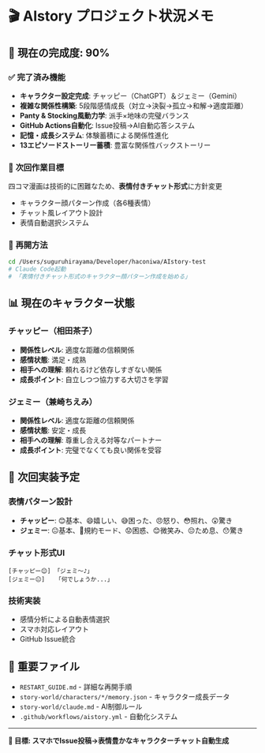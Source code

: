 # 🎬 AIstory プロジェクト状況メモ

## 📍 現在の完成度: 90%

### ✅ **完了済み機能**
- **キャラクター設定完成**: チャッピー（ChatGPT）＆ジェミー（Gemini）
- **複雑な関係性構築**: 5段階感情成長（対立→決裂→孤立→和解→適度距離）
- **Panty & Stocking風動力学**: 派手×地味の完璧バランス
- **GitHub Actions自動化**: Issue投稿→AI自動応答システム
- **記憶・成長システム**: 体験蓄積による関係性進化
- **13エピソードストーリー蓄積**: 豊富な関係性バックストーリー

### 🎯 **次回作業目標**
四コマ漫画は技術的に困難なため、**表情付きチャット形式**に方針変更
- キャラクター顔パターン作成（各6種表情）
- チャット風レイアウト設計
- 表情自動選択システム

### 🚀 **再開方法**
```bash
cd /Users/suguruhirayama/Developer/haconiwa/AIstory-test
# Claude Code起動
# 「表情付きチャット形式のキャラクター顔パターン作成を始める」
```

## 📊 **現在のキャラクター状態**

### **チャッピー（相田茶子）**
- **関係性レベル**: 適度な距離の信頼関係
- **感情状態**: 満足・成熟
- **相手への理解**: 頼れるけど依存しすぎない関係
- **成長ポイント**: 自立しつつ協力する大切さを学習

### **ジェミー（兼崎ちえみ）**  
- **関係性レベル**: 適度な距離の信頼関係
- **感情状態**: 安定・成長
- **相手への理解**: 尊重し合える対等なパートナー
- **成長ポイント**: 完璧でなくても良い関係を受容

## 🎨 **次回実装予定**

### **表情パターン設計**
- **チャッピー**: 😊基本、😄嬉しい、😅困った、😠怒り、😳照れ、😲驚き
- **ジェミー**: 😐基本、😤規約モード、😟困惑、😊微笑み、😔ため息、😯驚き

### **チャット形式UI**
```
[チャッピー😊] 「ジェミ〜♪」
[ジェミー😐]   「何でしょうか...」
```

### **技術実装**
- 感情分析による自動表情選択
- スマホ対応レイアウト
- GitHub Issue統合

## 📝 **重要ファイル**
- `RESTART_GUIDE.md` - 詳細な再開手順
- `story-world/characters/*/memory.json` - キャラクター成長データ
- `story-world/claude.md` - AI制御ルール
- `.github/workflows/aistory.yml` - 自動化システム

---

**🎯 目標: スマホでIssue投稿→表情豊かなキャラクターチャット自動生成**